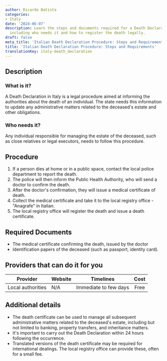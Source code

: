 ```yaml
---
author: Ricardo Batista
categories:
- Italy
date: '2024-06-07'
description: Learn the steps and documents required for a Death Declaration in Italy,
  including who needs it and how to register the death legally.
draft: false
meta_title: 'Italian Death Declaration Procedure: Steps and Requirements'
title: 'Italian Death Declaration Procedure: Steps and Requirements'
translationKey: italy-death_declaration
---
```



## Description
### What is it?
A Death Declaration in Italy is a legal procedure aimed at informing the authorities about the death of an individual. The state needs this information to update any administrative matters related to the deceased's estate and other obligations.

### Who needs it?
Any individual responsible for managing the estate of the deceased, such as close relatives or legal executors, needs to follow this procedure.

## Procedure
1. If a person dies at home or in a public space, contact the local police department to report the death. 
2. The police will then inform the Public Health Authority, who will send a doctor to confirm the death.
3. After the doctor's confirmation, they will issue a medical certificate of death.
4. Collect the medical certificate and take it to the local registry office - "Anagrafe" in Italian. 
5. The local registry office will register the death and issue a death certificate. 

## Required Documents
- The medical certificate confirming the death, issued by the doctor
- Identification papers of the deceased (such as passport, identity card).  

## Providers that can do it for you

| Provider        |     Website     |     Timelines    |       Cost      |
| --------------- | --------------- |  :-------------: | :-------------: |
| Local authorities      |  N/A       |      Immediate to few days      |        Free       |

## Additional details
- The death certificate can be used to manage all subsequent administrative matters related to the deceased's estate, including but not limited to banking, property transfers, and inheritance matters.
- It's important to carry out the Death Declaration within 24 hours following the occurrence.
- Translated versions of the death certificate may be required for international dealings. The local registry office can provide these, often for a small fee.